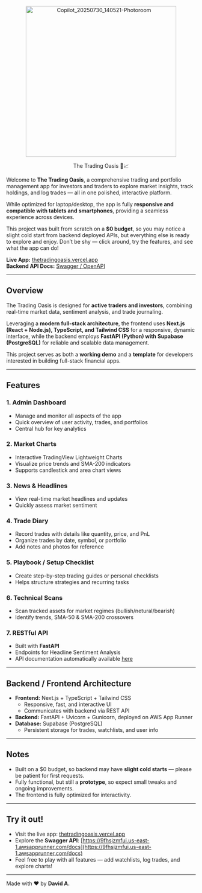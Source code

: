 
<p align="center">
  <img src="https://github.com/user-attachments/assets/8eeadb11-104a-4f4a-8e3c-9512adcd6148" width="400" height="400" alt="Copilot_20250730_140521-Photoroom" />
</p>

<p align="center">
  <span>The Trading Oasis 🌊📈</span>
</p>

Welcome to **The Trading Oasis**, a comprehensive trading and portfolio management app for investors and traders to explore market insights, track holdings, and log trades — all in one polished, interactive platform.  

While optimized for laptop/desktop, the app is fully **responsive and compatible with tablets and smartphones**, providing a seamless experience across devices.  

This project was built from scratch on a **$0 budget**, so you may notice a slight cold start from backend deployed APIs, but everything else is ready to explore and enjoy. Don’t be shy — click around, try the features, and see what the app can do!  

**Live App:** [thetradingoasis.vercel.app](https://thetradingoasis.vercel.app)  
**Backend API Docs:** [Swagger / OpenAPI](https://9fhsjzmfui.us-east-1.awsapprunner.com/docs)

---

## Overview

The Trading Oasis is designed for **active traders and investors**, combining real-time market data, sentiment analysis, and trade journaling.  

Leveraging a **modern full-stack architecture**, the frontend uses **Next.js (React + Node.js), TypeScript, and Tailwind CSS** for a responsive, dynamic interface, while the backend employs **FastAPI (Python) with Supabase (PostgreSQL)** for reliable and scalable data management.  

This project serves as both a **working demo** and a **template** for developers interested in building full-stack financial apps.

---

## Features

### 1. **Admin Dashboard**
- Manage and monitor all aspects of the app  
- Quick overview of user activity, trades, and portfolios  
- Central hub for key analytics

### 2. **Market Charts**
- Interactive TradingView Lightweight Charts  
- Visualize price trends and SMA-200 indicators  
- Supports candlestick and area chart views

### 3. **News & Headlines**
- View real-time market headlines and updates  
- Quickly assess market sentiment

### 4. **Trade Diary**
- Record trades with details like quantity, price, and PnL  
- Organize trades by date, symbol, or portfolio  
- Add notes and photos for reference  

### 5. **Playbook / Setup Checklist**
- Create step-by-step trading guides or personal checklists  
- Helps structure strategies and recurring tasks

### 6. **Technical Scans**
- Scan tracked assets for market regimes (bullish/netural/bearish)
- Identify trends, SMA-50 & SMA-200 crossovers

### 7. **RESTful API**
- Built with **FastAPI**  
- Endpoints for Headline Sentiment Analysis
- API documentation automatically available [here](https://9fhsjzmfui.us-east-1.awsapprunner.com/docs)

---

## Backend / Frontend Architecture

- **Frontend:** Next.js + TypeScript + Tailwind CSS  
  - Responsive, fast, and interactive UI  
  - Communicates with backend via REST API  
- **Backend:** FastAPI + Uvicorn + Gunicorn, deployed on AWS App Runner  
- **Database:** Supabase (PostgreSQL)  
  - Persistent storage for trades, watchlists, and user info  

---

## Notes
- Built on a $0 budget, so backend may have **slight cold starts** — please be patient for first requests.  
- Fully functional, but still a **prototype**, so expect small tweaks and ongoing improvements.  
- The frontend is fully optimized for interactivity.

---

## Try it out!

- Visit the live app: [thetradingoasis.vercel.app](https://thetradingoasis.vercel.app)  
- Explore the **Swagger API**: [https://9fhsjzmfui.us-east-1.awsapprunner.com/docs](https://9fhsjzmfui.us-east-1.awsapprunner.com/docs)  
- Feel free to play with all features — add watchlists, log trades, and explore charts!  

---

Made with ❤️ by **David A.**

